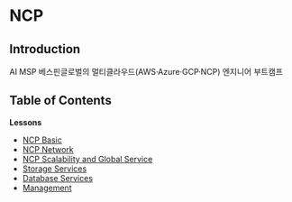 # NCP

## Introduction
AI MSP 베스핀글로벌의 멀티클라우드(AWS·Azure·GCP·NCP) 엔지니어 부트캠프 

## Table of Contents

**Lessons**

- [NCP Basic](https://www.notion.so/NCP-2785cf967b1b80d8a72cf492fa850e6c?source=copy_link)
- [NCP Network](https://www.notion.so/NCP-Network-2795cf967b1b80818c5ac13f4950b64f?source=copy_link)
- [NCP Scalability and Global Service](https://www.notion.so/27a5cf967b1b8055ba5ef76a55b499d2?source=copy_link)
- [Storage Services](https://www.notion.so/Storage-27d5cf967b1b80adae42c6c6ad9ce990?source=copy_link)
- [Database Services](https://www.notion.so/Database-27e5cf967b1b80afb41af106d823b377?source=copy_link)
- [Management](https://www.notion.so/Management-27e5cf967b1b80e5a91df499af9d1a4c?source=copy_link)